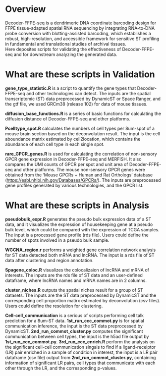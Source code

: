 # Overview  
Decoder-FFPE-seq is a dendrimeric DNA coordinate barcoding design for FFPE tissue-adapted spatial RNA sequencing by integrating RNA-to-DNA probe conversion with blotting-assisted barcoding, which establishes a robust, high-resolution, and accessible framework for sensitive ST profiling in fundamental and translational studies of archival tissues.    
Here deposites scripts for validating the effectiveness of Decoder-FFPE-seq and for downstream analyzing the generated data.

# What are these scripts in Validation  
**gene_type_statistic.R** is a script to quantify the gene types that Decoder-FFPE-seq and other technologies can detect. The inputs are the spatial transcriptomic (ST) data preprocessed by DynamicST or Space Ranger, and the gtf file, we used GRCm38 (release 102) for data of mouse tissues.

**diffusion_base_functions.R** is a series of basic functions for calculating the diffusion distance of Decoder-FFPE-seq and other platforms.  

**Pcelltype_spot.R** calculates the numbers of cell types per 8um-spot of a mouse brain section based on the deconvolution result. The input is the cell aboundance matrix estimated by cell2location, which contains the abundance of each cell type in each single spot.  

**rare_GPCR_genes.R** is used for calculating the correlation of non-sensory GPCR gene expression in Decoder-FFPE-seq and MERFISH. It also compares the UMI counts of GPCR per spot and unit area of Decoder-FFPE-seq and other platforms. The mouse non-sensory GPCR genes were obtained from the ‘Mouse GPCRs + Human and Rat Orthologs’ database (https://esbl.nhlbi.nih.gov/Databases/GPCRs/). The inputs are preprocessed gene profiles generated by various technologies, and the GPCR list. 


# What are these scripts in Analysis  
**pseudobulk_expr.R** generates the pseudo bulk expression data of a ST data, and it visualizes the expression of housekeeping gene at a pseudo bulk level, which could be compared with the expression of TCGA samples. The input is a processed gene profile (rds file). Users could define the number of spots involved in a pseudo bulk sample.  

**WGCNA_region.r** performs a weighted gene correlation network analysis for ST data detected both mRNA and lncRNA. The input is a rds file of ST data after clustering and region annotation.  

**Spagene_coloc.R** visualizes the colocalizaion of lncRNA and mRNA of interests. The inputs are the rds file of ST data and an user-defined dataframe, where lncRNA names and mRNA names are in 2 columns.  

**cluster_niches.R** outputs the spatial niches result for a group of ST datasets. The inputs are the ST data preprocessed by DynamicST and the corresponding cell proportion matirx estimated by deconvolution (csv files). Users could define the resolution for clustering.  

**Cell-cell_communication** is a serious of scripts performing cell talk prediction for a 8um-ST data. **1st_run_ccc_commot.py** is for spatial communication inference, the input is the ST data preprocessed by DynamicST. **2nd_run_commot_cluster.py** computes the significant communication between cell types, the input is the h5ad file output by **1st_run_ccc_commot.py**. **3rd_run_ccc_enrich.R** perform the analysis on the significant cell-cell communication singals to find if a ligand-receiptor (LR) pair enriched in a sample of condition in interest, the input is a LR pair dataframe (csv file) output from **2nd_run_commot_cluster.py**, containing information of significant LR pairs, cell types that communicate with each other through the LR, and the corresponding p-values. 
